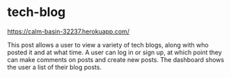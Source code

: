 # tech-blog

https://calm-basin-32237.herokuapp.com/

This post allows a user to view a variety of tech blogs, along with who posted it and at what time. A user can log in or sign up, at which point they can make comments on posts and create new posts. The dashboard shows the user a list of their blog posts.
